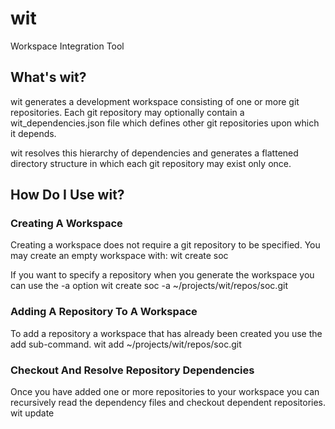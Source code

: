 # wit
Workspace Integration Tool

## What's wit?
wit generates a development workspace consisting of one or more git repositories. Each git repository may optionally contain a wit_dependencies.json file which defines other git repositories upon which it depends.

wit resolves this hierarchy of dependencies and generates a flattened directory structure in which each git repository may exist only once.

## How Do I Use wit?
### Creating A Workspace
Creating a workspace does not require a git repository to be specified. You may create an empty workspace with:
 wit create soc
 
If you want to specify a repository when you generate the workspace you can use the -a option
 wit create soc -a ~/projects/wit/repos/soc.git
 
### Adding A Repository To A Workspace
To add a repository a workspace that has already been created you use the add sub-command.
 wit add ~/projects/wit/repos/soc.git
 
### Checkout And Resolve Repository Dependencies
Once you have added one or more repositories to your workspace you can recursively read the dependency files and checkout dependent repositories.
 wit update
 
